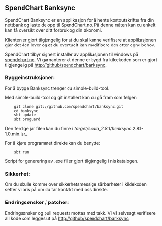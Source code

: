 SpendChart Banksync
-------------------
SpendChart Banksync er en applikasjon for å hente kontoutskrifter fra din 
nettbank og laste de opp til SpendChart.no. På denne måten kan du enkelt kan få oversikt
over ditt forbruk og din økonomi. 

Klienten er gjort tilgjengelig for at du skal kunne verifisere at applikasjonen
gjør det den lover og at du eventuelt kan modifisere den etter egne behov.

SpendChart tilbyr signert installer av applikasjonen til windows på [spendchart.no](https://spendchart.no). Vi garnanterer
at denne er bygd fra kildekoden som er gjort tilgjengelig på [http://github/spendchart/banksync](http://github/spendchart/banksync). 

### Byggeinstruksjoner: ###
For å bygge Banksync trenger du [simple-build-tool](http://code.google.com/p/simple-build-tool/). 

Med simple-build-tool og git installert kan du gå fram som følger:
   
		git clone git://github.com/spendchart/banksync.git
		cd banksync
		sbt update
		sbt proguard

Den ferdige jar filen kan du finne i _target/scala_2.8.1/banksync_.2.8.1-1.0.min.jar_

For å kjøre programmet direkte kan du benytte:

		sbt run

Script for generering av .exe fil er gjort tilgjengelig i nis katalogen.

### Sikkerhet: ###
Om du skulle komme over sikkerhetsmessige sårbarheter i kildekoden setter vi pris
på om du tar kontakt med oss direkte.

### Endringsønsker / patcher: ###
Endringsønsker og pull requests mottas med takk. Vi vil selvsagt verifisere all
kode som legges ut på [http://github/spendchart/banksync](http://github/spendchart/banksync)
